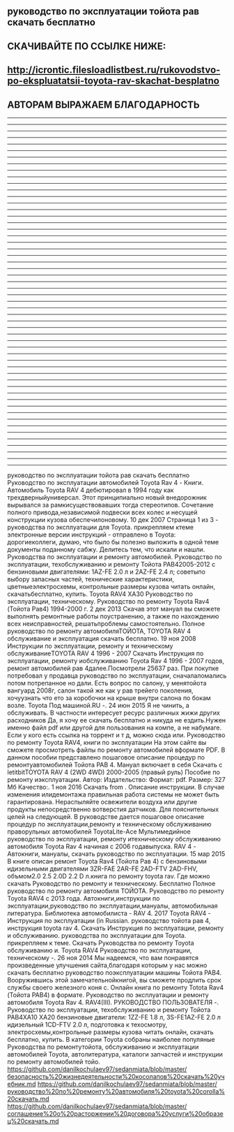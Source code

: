 руководство по эксплуатации тойота рав скачать бесплатно
--------------------------------------------------
СКАЧИВАЙТЕ ПО ССЫЛКЕ НИЖЕ:
--------------------------------------------------
http://icrontic.filesloadlistbest.ru/rukovodstvo-po-ekspluatatsii-toyota-rav-skachat-besplatno
--------------------------------------------------
АВТОРАМ ВЫРАЖАЕМ БЛАГОДАРНОСТЬ
--------------------------------------------------
--------------------------------------------------
--------------------------------------------------
--------------------------------------------------
--------------------------------------------------
--------------------------------------------------
--------------------------------------------------
--------------------------------------------------
--------------------------------------------------
--------------------------------------------------
--------------------------------------------------
--------------------------------------------------
--------------------------------------------------
--------------------------------------------------
--------------------------------------------------
--------------------------------------------------
--------------------------------------------------
--------------------------------------------------
--------------------------------------------------
--------------------------------------------------
--------------------------------------------------
--------------------------------------------------
--------------------------------------------------
--------------------------------------------------
--------------------------------------------------
--------------------------------------------------
--------------------------------------------------
--------------------------------------------------
--------------------------------------------------
--------------------------------------------------
--------------------------------------------------
--------------------------------------------------
--------------------------------------------------
--------------------------------------------------
--------------------------------------------------
--------------------------------------------------
--------------------------------------------------
--------------------------------------------------
--------------------------------------------------
--------------------------------------------------
--------------------------------------------------
--------------------------------------------------
--------------------------------------------------
--------------------------------------------------
--------------------------------------------------
--------------------------------------------------
--------------------------------------------------
--------------------------------------------------
--------------------------------------------------
--------------------------------------------------
--------------------------------------------------
--------------------------------------------------
--------------------------------------------------
--------------------------------------------------
--------------------------------------------------
руководство по эксплуатации тойота рав скачать бесплатно Руководство по эксплуатации автомобилей Toyota Rav 4 - Книги. Автомобиль Toyota RAV 4 дебютировал в 1994 году как трехдверныйуниверсал. Этот принципиально новый внедорожник вырывался за рамкисуществовавших тогда стереотипов. Сочетание полного привода,независимой подвески всех колес и несущей конструкции кузова обеспечилоновому. 10 дек 2007  Страница 1 из 3 - руководства по эксплуатации для Toyota. прикрепляем ктеме электронные версии инструкций - отправлено в Toyota: дорогиеколлеги, думаю, что было бы полезно выложить в одной теме документы поданному сабжу. Делитесь тем, что искали и нашли. Руководства по эксплуатации и ремонту автомобилей. Руководство по эксплуатации, техобслуживанию и ремонту Тойота РАВ42005-2012 с бензиновыми двигателями: 1AZ-FE 2.0 л и 2AZ-FE 2.4 л; советыпо выбору запасных частей, технические характеристики, цветныеэлектросхемы, контрольные размеры кузова читать онлайн, скачатьбесплатно, купить. Toyota RAV4 XA30 Руководство по эксплуатации, техническому. Руководство по ремонту Toyota Rav4 (Тойота Рав4) 1994-2000 г. 2 дек 2013  Скачав этот мануал вы сможете выполнять ремонтные работы поустранению, а также по нахождению всех неисправностей, решатьпроблемы самостоятельно. Полное руководство по ремонту автомобиляТОЙОТА, TOYOTA RAV 4 обслуживание и эксплуатация скачать бесплатно. 19 ноя 2008  Инструкции по эксплуатации, ремонту и техническому обслуживаниеTOYOTA RAV 4 1996 - 2007 Скачать Инструкция по эксплуатации, ремонту иобслуживанию Toyota Rav 4 1996 - 2007 годов, ремонт автомобилей рав 4далее.Посмотрели 25637 раз. При покупке потребовал у продавца руководство по эксплуатации, сначалаломались потом потрепанное но дали.  Есть вопрос по салону, у менятойота вангуард 2008г, салон такой же как у рав трейего поколения, хочуузнать что ето за коробочки на крыше внутри салона по бокам возле. Toyota  Под машиной.RU -. 24 июн 2015  Я не чинить, а обслуживать. В частности интересует ресурс различных жижи других расходников  Да, я хочу ее скачать бесплатно и никуда не ездить.Нужен именно файл pdf или другой для пользования на компе, а не набумаге. Если у кого есть ссылка на торрент и т д, можно сюда или. Руководство по ремонту Toyota RAV4, книги по эксплуатации
На этом сайте вы сможете просмотреть файлы по ремонту автомобилей вформате PDF. В данном пособии представлено пошаговое описание процедур по ремонтуавтомобилей Тойота РАВ 4. Мануал включает в себя  Скачать c letitbitTOYOTA RAV 4 (2WD  4WD) 2000-2005 (правый руль) Пособие по ремонту иэксплуатации. Автор: Издательство: Формат: pdf. Размер: 327 Мб Качество:. 1 ноя 2016  Скачать from . Описание инструкции. В случае изменения илидемонтажа правильная работа системы не может быть гарантирована. Нераспыляйте освежители воздуха или другие продукты непосредственно вотверстия датчиков. Для пояснительных целей на следующей. В руководстве дается пошаговое описание процедур по эксплуатации,ремонту и техническому обслуживанию праворульных автомобилей ToyotaLite-Ace  Мультимедийное руководство по эксплуатации, ремонту итехническому обслуживанию автомобиля Toyota Rav 4 начиная c 2006 годавыпуска. RAV 4 - Автокниги, мануалы, скачать руководство по эксплуатации. 15 мар 2015  В книге описан ремонт Toyota Rav4 (Тойота Рав 4) с бензиновыми идизельными двигателями 3ZR-FAE  2AR-FE  2AD-FTV  2AD-FHV, объмом2.0  2.5  2.0D  2.2 D л.книга по ремонту toyota rav. Где можно скачать Руководство по ремонту и техническому. Бесплатно Полное руководство по ремонту автомобиля ТОЙОТА. Руководство по ремонту Toyota RAV4 с 2013 года. Автокниги,инструкции по эксплуатации,руководство по эксплуатации,мануалы, автомобильная литература. Библиотека автомобилиста - RAV 4. 2017 Toyota RAV4 - Инструкция по эксплуатации (in Russian. руководство тойота рав 4, инструкция toyota rav 4.
Скачать Инструкция по эксплуатации, ремонту и обслуживанию. руководства по эксплуатации для Toyota. прикрепляем к теме. Скачать Руководства по ремонту Toyota обслуживанию и. Toyota RAV4 Руководство по эксплуатации, техническому -. 26 ноя 2014  Мы надеемся, что вам понравятся произведенные улучшения сайта,благодаря которым у нас можно скачать бесплатно руководство поэксплуатации машины Тойота РАВ4. Вооружившись этой замечательнойкнигой, вы сможете продлить срок службы своего железного коня с. Онлайн книга по ремонту Totota Rav4 (Тойота РАВ4) в формате. Руководство по эксплуатации и ремонту автомобиля Toyota Rav 4. RAV4(III). РУКОВОДСТВО ПОЛЬЗОВАТЕЛЯ -. Руководство по эксплуатации, техобслуживанию и ремонту Тойота РАВ4XA10  XA20 бензиновые двигатели: 1ZZ-FE 1.8 л, 3S-FE1AZ-FE 2.0 л идизельный 1CD-FTV 2.0 л, подготовка к техосмотру, электросхемы,контрольные размеры кузова читать онлайн, скачать бесплатно, купить. В категории Toyota собраны наиболее популяные Руководства по ремонтутойота, обслуживанию и эксплуатации автомобилей Toyota, автолитература, каталоги запчастей и инструкции по ремонту автомобилей тойо.
https://github.com/danilkochulaev97/sedanmiata/blob/master/безопасность%20жизнедеятельности%20косолапов%20скачать%20учебник.md
https://github.com/danilkochulaev97/sedanmiata/blob/master/руководство%20по%20ремонту%20автомобиля%20toyota%20corolla%20скачать.md
https://github.com/danilkochulaev97/sedanmiata/blob/master/соглашение%20о%20расторжении%20договора%20услуги%20образец%20скачать.md